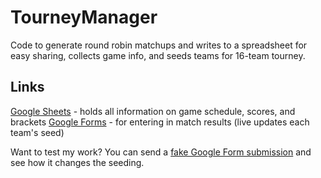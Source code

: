 # TourneyManager
Code to generate round robin matchups and writes to a spreadsheet for easy sharing, collects game info, and seeds teams for 16-team tourney. 

## Links
[Google Sheets](https://docs.google.com/spreadsheets/d/1eCC9_43aua6a_YkqlNo_lh17zN3fFBxsDAmNnN1jnK0/edit?gid=1469598526#gid=1469598526) - holds all information on game schedule, scores, and brackets
[Google Forms](https://docs.google.com/forms/d/1WFWo_PO638oHvYKf0lf6X_orLddXfKGRRlKc0IMpPd8/edit) - for entering in match results (live updates each team's seed)

Want to test my work? You can send a [fake Google Form submission](https://docs.google.com/forms/d/e/1FAIpQLSfuf-MpzMzENcl3uKHQCAgt13x-TLflRa36JQ6EufWX5dRrVw/viewform?usp=header) and see how it changes the seeding. 

